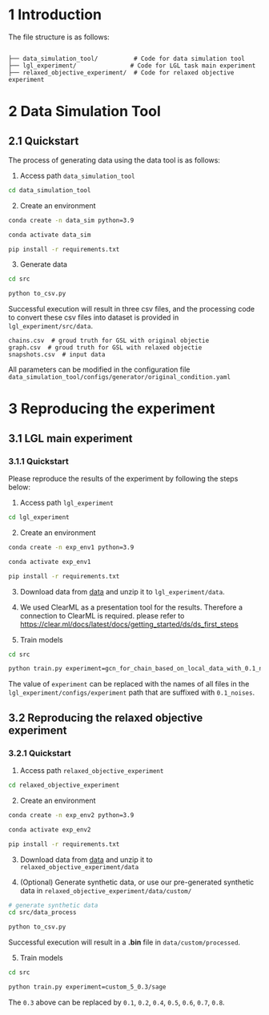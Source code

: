 # 1 Introduction
The file structure is as follows:
```

├── data_simulation_tool/          # Code for data simulation tool
├── lgl_experiment/               # Code for LGL task main experiment
├── relaxed_objective_experiment/  # Code for relaxed objective experiment
```

# 2 Data Simulation Tool
## 2.1 Quickstart
The process of generating data using the data tool is as follows:
1. Access path `data_simulation_tool`
```bash
cd data_simulation_tool
```
2. Create an environment
```Bash
conda create -n data_sim python=3.9

conda activate data_sim

pip install -r requirements.txt
```
3. Generate data
```bash
cd src

python to_csv.py
```

Successful execution will result in three csv files, and the processing code to convert these csv files into dataset is provided in `lgl_experiment/src/data`.
```
chains.csv  # groud truth for GSL with original objectie
graph.csv  # groud truth for GSL with relaxed objectie
snapshots.csv  # input data
```

All parameters can be modified in the configuration file `data_simulation_tool/configs/generator/original_condition.yaml`

# 3 Reproducing the experiment
## 3.1 LGL main experiment

### 3.1.1 Quickstart
Please reproduce the results of the experiment by following the steps below:
1. Access path `lgl_experiment`
```bash
cd lgl_experiment
```
2. Create an environment
```Bash
conda create -n exp_env1 python=3.9

conda activate exp_env1

pip install -r requirements.txt
```

3. Download data from [data](https://drive.google.com/file/d/1f3uxQQYwag36ID4h6ohFuvBnk7qZAdPr/view?usp=sharing) and unzip it to `lgl_experiment/data`.

4. We used ClearML as a presentation tool for the results. Therefore a connection to ClearML is required. please refer to https://clear.ml/docs/latest/docs/getting_started/ds/ds_first_steps

5. Train models
```bash
cd src

python train.py experiment=gcn_for_chain_based_on_local_data_with_0.1_noises
```
The value of `experiment` can be replaced with the names of all files in the `lgl_experiment/configs/experiment` path that are suffixed with `0.1_noises`.

## 3.2 Reproducing the relaxed objective experiment

### 3.2.1 Quickstart
1. Access path `relaxed_objective_experiment`

```bash
cd relaxed_objective_experiment
```

2. Create an environment

```Bash
conda create -n exp_env2 python=3.9

conda activate exp_env2

pip install -r requirements.txt
```

3. Download data from [data](https://drive.google.com/file/d/17RC3fKrOKGqYV3lA--hq_zKmJjLCmq0J/view?usp=sharing) and unzip it to `relaxed_objective_experiment/data`

4. (Optional) Generate synthetic data, or use our pre-generated synthetic data in `relaxed_objective_experiment/data/custom/`

```bash
# generate synthetic data
cd src/data_process

python to_csv.py
```

Successful execution will result in a **.bin** file in `data/custom/processed`.

5. Train models

```bash
cd src

python train.py experiment=custom_5_0.3/sage
```

The `0.3` above can be replaced by `0.1`, `0.2`, `0.4`, `0.5`, `0.6`, `0.7`, `0.8`.
